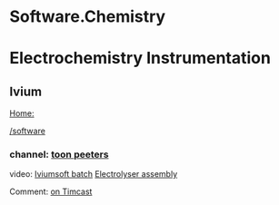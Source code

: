 # Software.Chemistry
# Electrochemistry Instrumentation
## Ivium
[Home:](https://www.ivium.com/)

[/software](https://www.ivium.com/software/)

### channel: [toon peeters](https://www.youtube.com/channel/UCiu-AmjV7j7P7vB12LvvopQ)

video: [Iviumsoft batch](https://youtu.be/WESblOgm3HM) [Electrolyser assembly](https://youtu.be/5ZXQmHEJq5w)

Comment: [on Timcast](https://www.youtube.com/watch?v=LesovOw1zZo&lc=UgzTlNzSD5dUMa3Meet4AaABAg)

